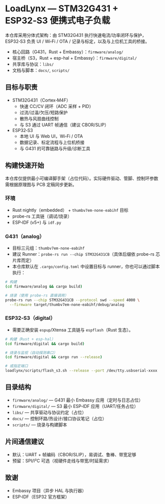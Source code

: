 # LoadLynx — STM32G431 + ESP32‑S3 便携式电子负载

本仓库采用分体式架构：由 STM32G431 执行快速电流/功率闭环与保护，ESP32‑S3 负责 UI / Wi‑Fi / OTA / 记录与标定，以及与上位机工具的桥接。

- 核心回路（G431，Rust + Embassy）：`firmware/analog/`
- 宿主桥（S3，Rust + esp-hal + Embassy）：`firmware/digital/`
- 共享库与协议：`libs/`
- 文档与脚本：`docs/`, `scripts/`

## 目标与职责

- STM32G431（Cortex‑M4F）
  - 快速 CC/CV 闭环（ADC 采样 + PID）
  - 过流/过温/欠压/短路保护
  - 散热与风扇曲线控制
  - 与 S3 通过 UART 帧通信（建议 CBOR/SLIP）
- ESP32‑S3
  - 本地 UI 与 Web UI，Wi‑Fi / OTA
  - 数据记录、标定流程与上位机桥接
  - 与 G431 的可靠链路与升级/诊断工具

## 构建快速开始

本仓库仅提供最小可编译脚手架（占位代码）。实际硬件驱动、管脚、控制环参数需根据原理图与 PCB 定稿同步更新。

### 环境
- Rust nightly（embedded） + `thumbv7em-none-eabihf` 目标
- probe-rs 工具链（调试/烧录）
- ESP‑IDF (v5+) 与 `idf.py`

### G431（analog）
- 目标三元组：`thumbv7em-none-eabihf`
- 建议 Runner：`probe-rs run --chip STM32G431CB`（具体后缀依 probe-rs 芯片库而定）
- 本仓库默认在 `.cargo/config.toml` 中设置目标与 runner，你也可以通过脚本执行：

```sh
# 构建
(cd firmware/analog && cargo build)

# 烧录（使用 probe-rs 直接调用）
probe-rs run --chip STM32G431CB --protocol swd --speed 4000 \
  --firmware target/thumbv7em-none-eabihf/debug/analog
```

### ESP32‑S3（digital）
- 需要正确安装 `espup`/Xtensa 工具链与 `espflash`（Rust 生态）。

```sh
# 构建（Rust + esp-hal）
(cd firmware/digital && cargo build)

# 烧录与监视（自动探测串口）
(cd firmware/digital && cargo run --release)

# 或指定端口
loadlynx/scripts/flash_s3.sh --release --port /dev/tty.usbserial-xxxx
```

## 目录结构
- `firmware/analog/` — G431 最小 Embassy 应用（定时与日志占位）
- `firmware/digital/` — S3 最小 ESP‑IDF 应用（UART/任务占位）
- `libs/` — 共享驱动与协议约定（占位）
- `docs/` — 控制环路/热设计/接口协议笔记（占位）
- `scripts/` — 烧录与构建脚本

## 片间通信建议
- 默认：UART + 帧编码（CBOR/SLIP），易调试、鲁棒、带宽足够
- 预留：SPI/I²C 可选（视硬件走线与带宽/时延需求）

## 致谢
- Embassy 项目（异步 HAL 与执行器）
- ESP‑IDF（ESP32 官方框架）
